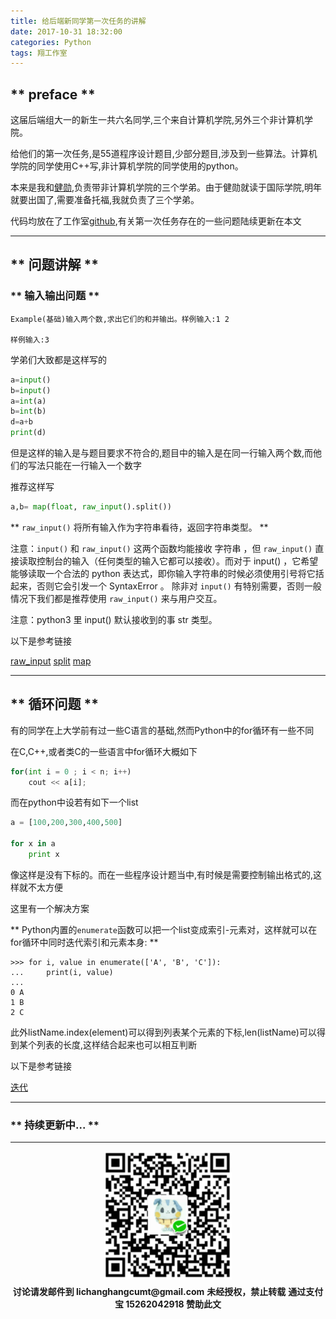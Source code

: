 ```yaml
---
title: 给后端新同学第一次任务的讲解
date: 2017-10-31 18:32:00
categories: Python
tags: 翔工作室
---
```


## ** preface **

这届后端组大一的新生一共六名同学,三个来自计算机学院,另外三个非计算机学院。

给他们的第一次任务,是55道程序设计题目,少部分题目,涉及到一些算法。计算机学院的同学使用C++写,非计算机学院的同学使用的python。

本来是我和[健勋](http://www.wuya00.top/),负责带非计算机学院的三个学弟。由于健勋就读于国际学院,明年就要出国了,需要准备托福,我就负责了三个学弟。

代码均放在了工作室[github](https://github.com/cumtflyingstudio/novice-task-of-BE-17),有关第一次任务存在的一些问题陆续更新在本文

****************

## ** 问题讲解 **

### ** 输入输出问题 **
```
Example(基础)输入两个数,求出它们的和并输出。样例输入:1 2

样例输入:3
```

学弟们大致都是这样写的

```python
a=input()
b=input()
a=int(a)
b=int(b)
d=a+b
print(d)
```

但是这样的输入是与题目要求不符合的,题目中的输入是在同一行输入两个数,而他们的写法只能在一行输入一个数字

推荐这样写

```python
a,b= map(float, raw_input().split())
```

<span class="under0">** `raw_input()` 将所有输入作为字符串看待，返回字符串类型。 **</span>

注意：`input()` 和 `raw_input()` 这两个函数均能接收 字符串 ，但 `raw_input()` 直接读取控制台的输入（任何类型的输入它都可以接收）。而对于 input() ，它希望能够读取一个合法的 python 表达式，即你输入字符串的时候必须使用引号将它括起来，否则它会引发一个 SyntaxError 。
除非对 `input()` 有特别需要，否则一般情况下我们都是推荐使用 `raw_input()` 来与用户交互。

注意：python3 里 input() 默认接收到的事 str 类型。

以下是参考链接

[raw_input](http://www.runoob.com/python/python-func-raw_input.html)
[split](http://www.runoob.com/python/att-string-split.html)
[map](http://www.runoob.com/python/python-func-map.html)

***************

## ** 循环问题 **

有的同学在上大学前有过一些C语言的基础,然而Python中的for循环有一些不同

在C,C++,或者类C的一些语言中for循环大概如下

```python
for(int i = 0 ; i < n; i++)
    cout << a[i];
```

而在python中设若有如下一个list

```python
a = [100,200,300,400,500]

for x in a
    print x 
```

像这样是没有下标的。而在一些程序设计题当中,有时候是需要控制输出格式的,这样就不太方便

这里有一个解决方案

<span class="under0">** Python内置的`enumerate`函数可以把一个list变成索引-元素对，这样就可以在for循环中同时迭代索引和元素本身: **</span>
```
>>> for i, value in enumerate(['A', 'B', 'C']):
...     print(i, value)
...
0 A
1 B
2 C
```

此外listName.index(element)可以得到列表某个元素的下标,len(listName)可以得到某个列表的长度,这样结合起来也可以相互判断

以下是参考链接

[迭代](https://www.liaoxuefeng.com/wiki/0014316089557264a6b348958f449949df42a6d3a2e542c000/0014317793224211f408912d9c04f2eac4d2af0d5d3d7b2000)

****************

### ** 持续更新中... **

****************
<div width="100%" align="center"><img src="/img/wx.png" alt="微信赞助二维码"></div></div>
<p style="margin-top: 0.4em; text-align: center">
      <b style="font-size: 1em;">讨论请发邮件到 lichanghangcumt@gmail.com</b>
      <b style="font-size: 1em;">未经授权，禁止转载</b>
      <b style="font-size: 1em;">通过支付宝 15262042918 赞助此文</b>
 </p>